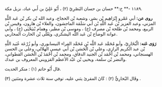 ١١٨٩ -** خ:** حسان بن حسان البَصْرِيّ (٢) ، أَبُو عَلِيّ بن أَبي عباد، نزيل مكة.

**روى عن:** أبي عَمْرو إِبْرَاهِيم بْن بشر، وشعبة بْن الحجاج، وعبد الله بْن بكر بْن عَبد اللَّهِ المزني، وعبد العزيز بْن عَبد اللَّهِ بْن أَبي سَلَمَة الماجشون، والعلاء بْن هارون، وقيس بْن الربيع، ومحمد بْن طلحة بْن مصرف (خ) ، وموسى بْن مطير، وهمام بْنيَحْيَى (خ) ، وأبي عوانة الوضاح بْن عَبد اللَّه اليشكري، ويَعْلَى بْن الحارث المحاربي.

**رَوَى عَنه:** الْبُخَارِيّ، وأبو مُحَمَّد عَبد اللَّه بْن مُحَمَّد الفراء النيسابوري، وأبو زُرْعَة عُبَيد اللَّهِ بْن عبد الكريم الرازي، وعلي بْن الْحَسَن بْن أَبي عيسى الهلالي، وعلى بن الحسن الهسنجاني، ومحمد بْن أَحْمَد بْن الجنيد الدقاق، ومحمد بْن أَحْمَدَ بْن الْحَسَن القطواني، والنضر بْن سلمة، ويحيى بْن عَبْد الأعظم القزويني المعروف بن عبدك.

قال أَبُو حاتم (١) : منكر الحديث.

وقَال البُخارِيُّ (٢) : كَانَ المقرئ يثني عليه، توفي سنة ثلاث عشرة ومئتين (٣) .